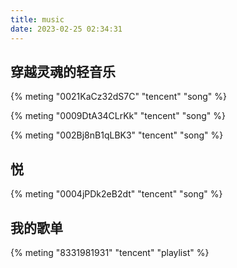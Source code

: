 ```yaml
---
title: music
date: 2023-02-25 02:34:31
---
```


<div class="aplayer no-destroy" data-id="8332009741" data-server="tencent" data-type="playlist" data-fixed="true" data-mini="true" data-autoplay="false" > </div>

## 穿越灵魂的轻音乐

<!-- 往后余生 -->
{% meting "0021KaCz32dS7C" "tencent" "song" %}

<!-- Windy Hill  -->
{% meting "0009DtA34CLrKk" "tencent" "song" %}

<!-- 红色高跟鞋 -->
{% meting "002Bj8nB1qLBK3" "tencent" "song" %}

## 悦

<!-- 起风了 -->
{% meting "0004jPDk2eB2dt" "tencent" "song" %}

## 我的歌单

{% meting "8331981931" "tencent" "playlist" %}

<!-- meting "7031241143" "netease" "playlist" %} -->

